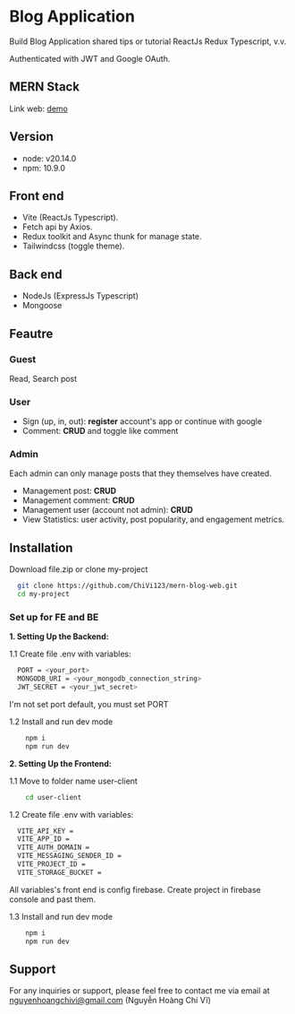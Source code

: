 # Blog Application

Build Blog Application shared tips or tutorial ReactJs Redux Typescript, v.v.

Authenticated with JWT and Google OAuth.

## MERN Stack

Link web: [demo](https://mern-blog-web-q1bu.onrender.com/)

## Version

- node: v20.14.0
- npm: 10.9.0

## Front end

- Vite (ReactJs Typescript).
- Fetch api by Axios.
- Redux toolkit and Async thunk for manage state.
- Tailwindcss (toggle theme).

## Back end

- NodeJs (ExpressJs Typescript)
- Mongoose

## Feautre

### Guest 

Read, Search post

### User

- Sign (up, in, out): **register** account's app or continue with google
- Comment: **CRUD** and toggle like comment

### Admin

Each admin can only manage posts that they themselves have created.

- Management post: **CRUD**
- Management comment: **CRUD**
- Management user (account not admin): **CRUD**
- View Statistics: user activity, post popularity, and engagement metrics.

## Installation

Download file.zip or clone my-project


```bash
  git clone https://github.com/ChiVi123/mern-blog-web.git
  cd my-project
```

### Set up for FE and BE

**1. Setting Up the Backend:**

1.1 Create file .env with variables:

```bash
  PORT = <your_port>
  MONGODB_URI = <your_mongodb_connection_string>
  JWT_SECRET = <your_jwt_secret>
```

I'm not set port default, you must set PORT

1.2 Install and run dev mode
```bash
    npm i
    npm run dev
```

**2. Setting Up the Frontend:**

1.1 Move to folder name user-client

```bash
    cd user-client
```

1.2 Create file .env with variables:

```bash
  VITE_API_KEY =
  VITE_APP_ID =
  VITE_AUTH_DOMAIN =
  VITE_MESSAGING_SENDER_ID =
  VITE_PROJECT_ID =
  VITE_STORAGE_BUCKET =
```

All variables's front end is config firebase. Create project in firebase console and past them.

1.3 Install and run dev mode
```bash
    npm i
    npm run dev
```

## Support

For any inquiries or support, please feel free to contact me via email at nguyenhoangchivi@gmail.com (Nguyễn Hoàng Chí Vĩ)
